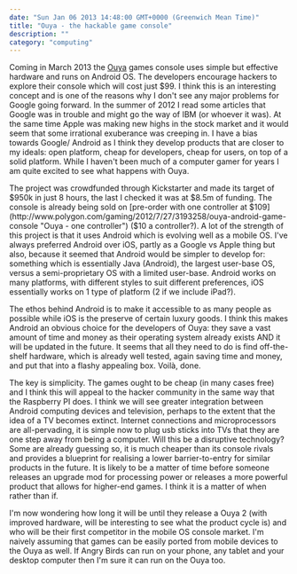 ```yaml
---
date: "Sun Jan 06 2013 14:48:00 GMT+0000 (Greenwich Mean Time)"
title: "Ouya - the hackable game console"
description: ""
category: "computing"
---
```

Coming in March 2013 the [Ouya](http://www.ouya.tv/ "Ouya") games console uses simple but effective hardware and runs on Android OS. The developers encourage hackers to explore their console which will cost just $99. I think this is an interesting concept and is one of the reasons why I don't see any major problems for Google going forward. In the summer of 2012 I read some articles that Google was in trouble and might go the way of IBM (or whoever it was). At the same time Apple was making new highs in the stock market and it would seem that some irrational exuberance was creeping in. I have a bias towards Google/ Android as I think they develop products that are closer to my ideals: open platform, cheap for developers, cheap for users, on top of a solid platform. While I haven't been much of a computer gamer for years I am quite excited to see what happens with Ouya.

The project was crowdfunded through Kickstarter and made its target of $950k in just 8 hours, the last I checked it was at $8.5m of funding. The console is already being sold on [pre-order with one controller at $109](http://www.polygon.com/gaming/2012/7/27/3193258/ouya-android-game-console "Ouya - one controller") ($10 a controller?). A lot of the strength of this project is that it uses Android which is evolving well as a mobile OS. I've always preferred Android over iOS, partly as a Google vs Apple thing but also, because it seemed that Android would be simpler to develop for: something which is essentially Java (Android), the largest user-base OS, versus a semi-proprietary OS with a limited user-base. Android works on many platforms, with different styles to suit different preferences, iOS essentially works on 1 type of platform (2 if we include iPad?).

The ethos behind Android is to make it accessible to as many people as possible while iOS is the preserve of certain luxury goods. I think this makes Android an obvious choice for the developers of Ouya: they save a vast amount of time and money as their operating system already exists AND it will be updated in the future. It seems that all they need to do is find off-the-shelf hardware, which is already well tested, again saving time and money, and put that into a flashy appealing box. Voilà, done.

The key is simplicity. The games ought to be cheap (in many cases free) and I think this will appeal to the hacker community in the same way that the Raspberry PI does. I think we will see greater integration between Android computing devices and television, perhaps to the extent that the idea of a TV becomes extinct. Internet connections and microprocessors are all-pervading, it is simple now to plug usb sticks into TVs that they are one step away from being a computer. Will this be a disruptive technology? Some are already guessing so, it is much cheaper than its console rivals and provides a blueprint for realising a lower barrier-to-entry for similar products in the future. It is likely to be a matter of time before someone releases an upgrade mod for processing power or releases a more powerful product that allows for higher-end games. I think it is a matter of when rather than if.

I'm now wondering how long it will be until they release a Ouya 2 (with improved hardware, will be interesting to see what the product cycle is) and who will be their first competitor in the mobile OS console market. I'm naively assuming that games can be easily ported from mobile devices to the Ouya as well. If Angry Birds can run on your phone, any tablet and your desktop computer then I'm sure it can run on the Ouya too.